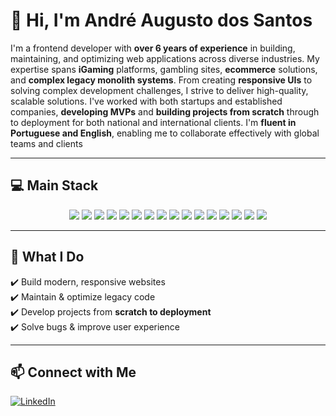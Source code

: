# 🚀 Hi, I'm André Augusto dos Santos

I'm a frontend developer with **over 6 years of experience** in building, maintaining, and optimizing web applications across diverse industries. My expertise spans **iGaming** platforms, gambling sites, **ecommerce** solutions, and **complex legacy monolith systems**.
From creating **responsive UIs** to solving complex development challenges, I strive to deliver high-quality, scalable solutions. I've worked with both startups and established companies, **developing MVPs** and **building projects from scratch** through to deployment for both national and international clients.
I'm **fluent in Portuguese and English**, enabling me to collaborate effectively with global teams and clients

---

## 💻 **Main Stack**
<div align="center">
  <img src="https://img.shields.io/badge/Vue.js-4FC08D?style=for-the-badge&logo=vue.js&logoColor=white" />
  <img src="https://img.shields.io/badge/Nuxt-00DC82?style=for-the-badge&logo=nuxt.js&logoColor=white" />
  <img src="https://img.shields.io/badge/Tailwind-38B2AC?style=for-the-badge&logo=tailwind-css&logoColor=white" />
  <img src="https://img.shields.io/badge/React-61DAFB?style=for-the-badge&logo=react&logoColor=black" />
  <img src="https://img.shields.io/badge/Next.js-000000?style=for-the-badge&logo=next.js&logoColor=white" />
  <img src="https://img.shields.io/badge/Docker-2496ED?style=for-the-badge&logo=docker&logoColor=white" />
  <img src="https://img.shields.io/badge/Git-F05032?style=for-the-badge&logo=git&logoColor=white" />
  <img src="https://img.shields.io/badge/Pinia-FDBB30?style=for-the-badge&logo=pinia&logoColor=black" />
  <img src="https://img.shields.io/badge/Material_UI-0081CB?style=for-the-badge&logo=material-ui&logoColor=white" />
  <img src="https://img.shields.io/badge/Bootstrap-7952B3?style=for-the-badge&logo=bootstrap&logoColor=white" />
  <img src="https://img.shields.io/badge/iGaming-FF6600?style=for-the-badge&logo=game&logoColor=white" />
  <img src="https://img.shields.io/badge/JavaScript-F7DF1E?style=for-the-badge&logo=javascript&logoColor=black" />
  <img src="https://img.shields.io/badge/TypeScript-3178C6?style=for-the-badge&logo=typescript&logoColor=white" />
  <img src="https://img.shields.io/badge/UX/UI-FF61F6?style=for-the-badge&logo=adobe&logoColor=white" />
  <img src="https://img.shields.io/badge/HTML-E34F26?style=for-the-badge&logo=html5&logoColor=white" />
  <img src="https://img.shields.io/badge/CSS-1572B6?style=for-the-badge&logo=css3&logoColor=white" />
</div>
</div>

---

## 📌 **What I Do**
✔️ Build modern, responsive websites  
✔️ Maintain & optimize legacy code  
✔️ Develop projects from **scratch to deployment**  
✔️ Solve bugs & improve user experience  

---

## 📫 **Connect with Me**
[![LinkedIn](https://img.shields.io/badge/-LinkedIn-0077B5?style=for-the-badge&logo=linkedin&logoColor=white)](https://www.linkedin.com/in/devandreaugustodossantos/)
